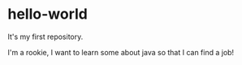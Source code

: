 # hello-world
It's my first repository.

I'm a rookie, I want to learn some about java so that I can find a job!
